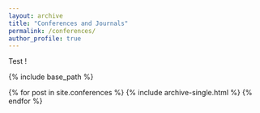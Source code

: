 ```yaml
---
layout: archive
title: "Conferences and Journals"
permalink: /conferences/
author_profile: true
---
```



Test !

{% include base_path %}


{% for post in site.conferences %}
  {% include archive-single.html %}
{% endfor %}

